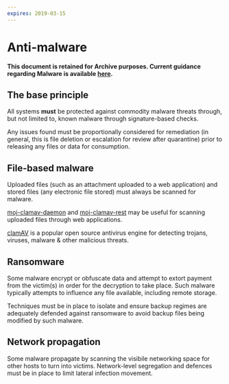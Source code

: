 ```yaml
---
expires: 2019-03-15
---
```

# Anti-malware

**This document is retained for Archive purposes. Current guidance regarding Malware is available [here](./malware-protection-guide-introduction/).**

## The base principle

All systems **must** be protected against commodity malware threats through, but not limited to, known malware through signature-based checks.

Any issues found must be proportionally considered for remediation (in general, this is file deletion or escalation for review after quarantine) prior to releasing any files or data for consumption.

## File-based malware

Uploaded files (such as an attachment uploaded to a web application) and stored files (any electronic file stored) must always be scanned for malware.

[moj-clamav-daemon](https://github.com/ministryofjustice/moj-clamav-daemon) and [moj-clamav-rest](https://github.com/ministryofjustice/moj-clamav-rest) may be useful for scanning uploaded files through web applications.

[clamAV](https://www.clamav.net/) is a popular open source antivirus engine for detecting trojans, viruses, malware & other malicious threats.

## Ransomware

Some malware encrypt or obfuscate data and attempt to extort payment from the victim(s) in order for the decryption to take place. Such malware typically attempts to influence any file available, including remote storage.

Techniques must be in place to isolate and ensure backup regimes are adequately defended against ransomware to avoid backup files being modified by such malware.

## Network propagation

Some malware propagate by scanning the visibile networking space for other hosts to turn into victims. Network-level segregation and defences must be in place to limit lateral infection movement.